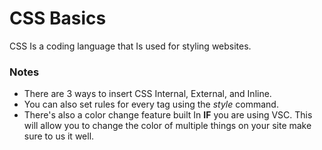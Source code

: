 # CSS Basics

<p>CSS Is a coding language that Is used for styling websites.</p>

### Notes

* There are 3 ways to insert CSS Internal, External, and Inline.<br>
* You can also set rules for every tag using the _style_ command.<br>
* There's also a color change feature built In **IF** you are using VSC. This will allow you to change the color of multiple things on your site make sure to us it well.<br>
